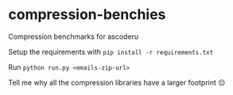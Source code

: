 # compression-benchies
Compression benchmarks for ascoderu

Setup the requirements with `pip install -r requirements.txt`

Run `python run.py <emails-zip-url>`

Tell me why all the compression libraries have a larger footprint 😔 
